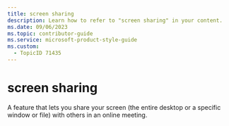 ```yaml
---
title: screen sharing
description: Learn how to refer to "screen sharing" in your content.
ms.date: 09/06/2023
ms.topic: contributor-guide
ms.service: microsoft-product-style-guide
ms.custom:
  - TopicID 71435
---
```



# screen sharing

A feature that lets you share your screen (the entire desktop or a specific window or file) with others in an online meeting.

